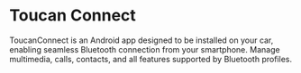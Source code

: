 # Toucan Connect
ToucanConnect is an Android app designed to be installed on your car, enabling seamless Bluetooth connection from your smartphone.
Manage multimedia, calls, contacts, and all features supported by Bluetooth profiles.
